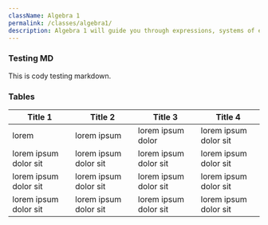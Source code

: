 ```yaml
---
className: Algebra 1
permalink: /classes/algebra1/
description: Algebra 1 will guide you through expressions, systems of equations, functions, real numbers, inequalities, exponents, polynomials, radical and rational expressions.
---
```

### Testing MD

This is cody testing markdown.

### Tables

Title 1               | Title 2               | Title 3               | Title 4
--------------------- | --------------------- | --------------------- | ---------------------
lorem                 | lorem ipsum           | lorem ipsum dolor     | lorem ipsum dolor sit
lorem ipsum dolor sit | lorem ipsum dolor sit | lorem ipsum dolor sit | lorem ipsum dolor sit
lorem ipsum dolor sit | lorem ipsum dolor sit | lorem ipsum dolor sit | lorem ipsum dolor sit
lorem ipsum dolor sit | lorem ipsum dolor sit | lorem ipsum dolor sit | lorem ipsum dolor sit